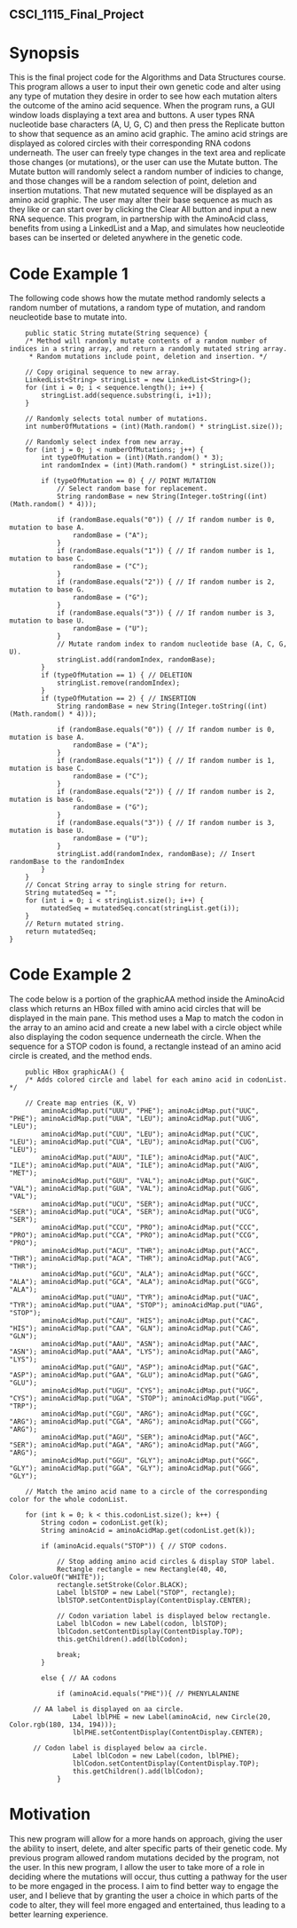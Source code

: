 ## CSCI_1115_Final_Project

# Synopsis
This is the final project code for the Algorithms and Data Structures course. This program allows a user to input their own genetic code and alter using any type of mutation they desire in order to see how each mutation alters the outcome of the amino acid sequence. When the program runs, a GUI window loads displaying a text area and buttons. A user types RNA nucleotide base characters (A, U, G, C) and then press the Replicate  button to show that sequence as an amino acid graphic. The amino acid strings are displayed as colored circles with their corresponding RNA codons underneath. The user can freely type changes in the text area and replicate those changes (or mutations), or the user can use the Mutate button. The Mutate button will randomly select a random number of indicies to change, and those changes will be a random selection of point, deletion and insertion mutations. That new mutated sequence will be displayed as an amino acid graphic. The user may alter their base sequence as much as they like or can start over by clicking the Clear All button and input a new RNA sequence. This program, in partnership with the AminoAcid class, benefits from using a LinkedList and a Map, and simulates how neucleotide bases can be inserted or deleted anywhere in the genetic code.  


# Code Example 1
The following code shows how the mutate method randomly selects a random number of mutations, a random type of mutation, and random neucleotide base to mutate into.

		public static String mutate(String sequence) {
		/* Method will randomly mutate contents of a random number of indices in a string array, and return a randomly mutated string array.
		 * Random mutations include point, deletion and insertion. */	

		// Copy original sequence to new array.
		LinkedList<String> stringList = new LinkedList<String>();
		for (int i = 0; i < sequence.length(); i++) {
			stringList.add(sequence.substring(i, i+1));
		}

		// Randomly selects total number of mutations.
		int numberOfMutations = (int)(Math.random() * stringList.size());

		// Randomly select index from new array.
		for (int j = 0; j < numberOfMutations; j++) {
			int typeOfMutation = (int)(Math.random() * 3);
			int randomIndex = (int)(Math.random() * stringList.size());
			
			if (typeOfMutation == 0) { // POINT MUTATION
				// Select random base for replacement.
				String randomBase = new String(Integer.toString((int)(Math.random() * 4)));
				
				if (randomBase.equals("0")) { // If random number is 0, mutation to base A.
					randomBase = ("A");
				}
				if (randomBase.equals("1")) { // If random number is 1, mutation to base C.
					randomBase = ("C");
				}
				if (randomBase.equals("2")) { // If random number is 2, mutation to base G.
					randomBase = ("G");
				}
				if (randomBase.equals("3")) { // If random number is 3, mutation to base U.
					randomBase = ("U");
				}
				// Mutate random index to random nucleotide base (A, C, G, U).
				stringList.add(randomIndex, randomBase);
			}
			if (typeOfMutation == 1) { // DELETION
				stringList.remove(randomIndex);
			}
			if (typeOfMutation == 2) { // INSERTION
				String randomBase = new String(Integer.toString((int)(Math.random() * 4)));
				
				if (randomBase.equals("0")) { // If random number is 0, mutation is base A.
					randomBase = ("A");
				}
				if (randomBase.equals("1")) { // If random number is 1, mutation is base C.
					randomBase = ("C");
				}
				if (randomBase.equals("2")) { // If random number is 2, mutation is base G.
					randomBase = ("G");
				}
				if (randomBase.equals("3")) { // If random number is 3, mutation is base U.
					randomBase = ("U");
				}
				stringList.add(randomIndex, randomBase); // Insert randomBase to the randomIndex
			}	
		}
		// Concat String array to single string for return.
		String mutatedSeq = "";
		for (int i = 0; i < stringList.size(); i++) {
			mutatedSeq = mutatedSeq.concat(stringList.get(i));
		}
		// Return mutated string. 
		return mutatedSeq;
	}
  
 

# Code Example 2
The code below is a portion of the graphicAA method inside the AminoAcid class which returns an HBox filled with amino acid circles that will be displayed in the main pane. This method uses a Map to match the codon in the array to an amino acid and create a new label with a circle object while also displaying the codon sequence underneath the circle. When the sequence for a STOP codon is found, a rectangle instead of an amino acid circle is created, and the method ends.

		public HBox graphicAA() {
		/* Adds colored circle and label for each amino acid in codonList. */
		
		// Create map entries (K, V)
			aminoAcidMap.put("UUU", "PHE");	aminoAcidMap.put("UUC", "PHE");	aminoAcidMap.put("UUA", "LEU"); aminoAcidMap.put("UUG", "LEU");
			aminoAcidMap.put("CUU", "LEU");	aminoAcidMap.put("CUC", "LEU");	aminoAcidMap.put("CUA", "LEU"); aminoAcidMap.put("CUG", "LEU");
			aminoAcidMap.put("AUU", "ILE");	aminoAcidMap.put("AUC", "ILE");	aminoAcidMap.put("AUA", "ILE"); aminoAcidMap.put("AUG", "MET");
			aminoAcidMap.put("GUU", "VAL");	aminoAcidMap.put("GUC", "VAL");	aminoAcidMap.put("GUA", "VAL"); aminoAcidMap.put("GUG", "VAL");
			aminoAcidMap.put("UCU", "SER");	aminoAcidMap.put("UCC", "SER");	aminoAcidMap.put("UCA", "SER"); aminoAcidMap.put("UCG", "SER");	
			aminoAcidMap.put("CCU", "PRO");	aminoAcidMap.put("CCC", "PRO");	aminoAcidMap.put("CCA", "PRO"); aminoAcidMap.put("CCG", "PRO");
			aminoAcidMap.put("ACU", "THR");	aminoAcidMap.put("ACC", "THR");	aminoAcidMap.put("ACA", "THR"); aminoAcidMap.put("ACG", "THR");	
			aminoAcidMap.put("GCU", "ALA");	aminoAcidMap.put("GCC", "ALA");	aminoAcidMap.put("GCA", "ALA"); aminoAcidMap.put("GCG", "ALA");	
			aminoAcidMap.put("UAU", "TYR");	aminoAcidMap.put("UAC", "TYR");	aminoAcidMap.put("UAA", "STOP"); aminoAcidMap.put("UAG", "STOP");
			aminoAcidMap.put("CAU", "HIS");	aminoAcidMap.put("CAC", "HIS");	aminoAcidMap.put("CAA", "GLN"); aminoAcidMap.put("CAG", "GLN");
			aminoAcidMap.put("AAU", "ASN");	aminoAcidMap.put("AAC", "ASN");	aminoAcidMap.put("AAA", "LYS"); aminoAcidMap.put("AAG", "LYS");
			aminoAcidMap.put("GAU", "ASP");	aminoAcidMap.put("GAC", "ASP");	aminoAcidMap.put("GAA", "GLU"); aminoAcidMap.put("GAG", "GLU");
			aminoAcidMap.put("UGU", "CYS");	aminoAcidMap.put("UGC", "CYS");	aminoAcidMap.put("UGA", "STOP"); aminoAcidMap.put("UGG", "TRP");
			aminoAcidMap.put("CGU", "ARG");	aminoAcidMap.put("CGC", "ARG");	aminoAcidMap.put("CGA", "ARG"); aminoAcidMap.put("CGG", "ARG");
			aminoAcidMap.put("AGU", "SER");	aminoAcidMap.put("AGC", "SER");	aminoAcidMap.put("AGA", "ARG"); aminoAcidMap.put("AGG", "ARG");
			aminoAcidMap.put("GGU", "GLY");	aminoAcidMap.put("GGC", "GLY");	aminoAcidMap.put("GGA", "GLY"); aminoAcidMap.put("GGG", "GLY");

		// Match the amino acid name to a circle of the corresponding color for the whole codonList.

		for (int k = 0; k < this.codonList.size(); k++) {
			String codon = codonList.get(k);
			String aminoAcid = aminoAcidMap.get(codonList.get(k));
			
			if (aminoAcid.equals("STOP")) { // STOP codons.
			
				// Stop adding amino acid circles & display STOP label.
				Rectangle rectangle = new Rectangle(40, 40, Color.valueOf("WHITE"));
				rectangle.setStroke(Color.BLACK);
				Label lblSTOP = new Label("STOP", rectangle);
				lblSTOP.setContentDisplay(ContentDisplay.CENTER);
				
				// Codon variation label is displayed below rectangle.
				Label lblCodon = new Label(codon, lblSTOP);
				lblCodon.setContentDisplay(ContentDisplay.TOP);
				this.getChildren().add(lblCodon);
				
				break;
			}
			
			else { // AA codons
			
				if (aminoAcid.equals("PHE")){ // PHENYLALANINE
					
          // AA label is displayed on aa circle.
					Label lblPHE = new Label(aminoAcid, new Circle(20, Color.rgb(180, 134, 194)));
					lblPHE.setContentDisplay(ContentDisplay.CENTER);
					
          // Codon label is displayed below aa circle.
					Label lblCodon = new Label(codon, lblPHE);
					lblCodon.setContentDisplay(ContentDisplay.TOP);
					this.getChildren().add(lblCodon);
				}
 

# Motivation
This new program will allow for a more hands on approach, giving the user the ability to insert, delete, and alter specific parts of their genetic code.  My previous program allowed random mutations decided by the program, not the user.  In this new program, I allow the user to take more of a role in deciding where the mutations will occur, thus cutting a pathway for the user to be more engaged in the process.  I aim to find better way to engage the user, and I believe that by granting the user a choice in which parts of the code to alter, they will feel more engaged and entertained, thus leading to a better learning experience.

